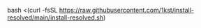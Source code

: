 bash <(curl -fsSL https://raw.githubusercontent.com/1kst/install-resolved/main/install-resolved.sh)
